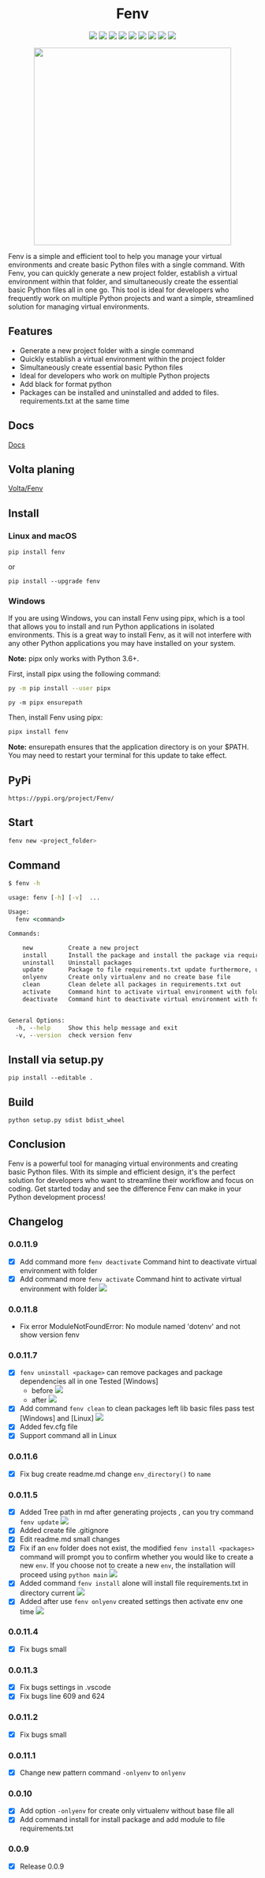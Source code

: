 <h1 align="center">Fenv</h1>

<p align="center"><img src="https://img.shields.io/github/languages/top/watchakorn-18k/Fenv?color=green&logo=python&logoColor=white">
<img src="https://img.shields.io/github/repo-size/watchakorn-18k/Fenv">
<img src="https://img.shields.io/pypi/dm/Fenv?logo=pypi&logoColor=white">
<img src="https://img.shields.io/pypi/v/Fenv?color=sd&label=Fenv&logoColor=white">
<img src="https://img.shields.io/github/v/release/watchakorn-18k/Fenv">
<img src="https://img.shields.io/pypi/pyversions/Fenv?logo=python&logoColor=white">
<img src="https://img.shields.io/website?url=https%3A%2F%2Fgithub.com%2Fwatchakorn-18k%2FFenv">
<img src="https://img.shields.io/github/last-commit/watchakorn-18k/Fenv?logo=git&style=social">
<img src="https://img.shields.io/github/stars/watchakorn-18k/Fenv?style=social">
</p>
<p align="center"><img src="https://cdn.discordapp.com/attachments/582486229594013696/1070509737529069689/New_Project_3.png" width=400></p>

Fenv is a simple and efficient tool to help you manage your virtual environments and create basic Python files with a single command. With Fenv, you can quickly generate a new project folder, establish a virtual environment within that folder, and simultaneously create the essential basic Python files all in one go. This tool is ideal for developers who frequently work on multiple Python projects and want a simple, streamlined solution for managing virtual environments.

## Features

- Generate a new project folder with a single command
- Quickly establish a virtual environment within the project folder
- Simultaneously create essential basic Python files
- Ideal for developers who work on multiple Python projects
- Add black for format python
- Packages can be installed and uninstalled and added to files. requirements.txt at the same time

## Docs

[Docs](https://watchakorn-18k.github.io/Fenv/)

## Volta planing

[Volta/Fenv](https://volta.net/watchakorn-18k/Fenv)

## Install

### Linux and macOS

```
pip install fenv
```

or

```
pip install --upgrade fenv
```

### Windows

If you are using Windows, you can install Fenv using pipx, which is a tool that allows you to install and run Python applications in isolated environments. This is a great way to install Fenv, as it will not interfere with any other Python applications you may have installed on your system.

**Note:** pipx only works with Python 3.6+.

First, install pipx using the following command:

```sh
py -m pip install --user pipx
```

```
py -m pipx ensurepath
```

Then, install Fenv using pipx:

```sh
pipx install fenv
```

**Note:** ensurepath ensures that the application directory is on your $PATH. You may need to restart your terminal for this update to take effect.

## PyPi

```
https://pypi.org/project/Fenv/
```

## Start

```sh
fenv new <project_folder>
```

## Command

```cmd
$ fenv -h

usage: fenv [-h] [-v]  ...

Usage:
  fenv <command>

Commands:

    new          Create a new project
    install      Install the package and install the package via requirements.txt
    uninstall    Uninstall packages
    update       Package to file requirements.txt update furthermore, update the readme.md file's tree path.
    onlyenv      Create only virtualenv and no create base file
    clean        Clean delete all packages in requirements.txt out
    activate     Command hint to activate virtual environment with folder
    deactivate   Command hint to deactivate virtual environment with folder


General Options:
  -h, --help     Show this help message and exit
  -v, --version  check version fenv
```

## Install via setup.py

```
pip install --editable .
```

## Build

```
python setup.py sdist bdist_wheel
```

## Conclusion

Fenv is a powerful tool for managing virtual environments and creating basic Python files. With its simple and efficient design, it's the perfect solution for developers who want to streamline their workflow and focus on coding. Get started today and see the difference Fenv can make in your Python development process!

## Changelog

### 0.0.11.9

- [x] Add command more `fenv deactivate` Command hint to deactivate virtual environment with folder
- [x] Add command more `fenv activate` Command hint to activate virtual environment with folder
      ![](https://i.imgur.com/H7MURw3.gif)

### 0.0.11.8

- Fix error ModuleNotFoundError: No module named 'dotenv' and not show version fenv

### 0.0.11.7

- [x] `fenv uninstall <package>` can remove packages and package dependencies all in one Tested [Windows]
  - before ![](https://i.imgur.com/2zRW1xY.gif)
  - after ![](https://i.imgur.com/oZ7LMN9.gif)
- [x] Add command `fenv clean` to clean packages left lib basic files pass test [Windows] and [Linux] ![](https://i.imgur.com/QPkGn0F.gif)
- [x] Added fev.cfg file
- [x] Support command all in Linux

### 0.0.11.6

- [x] Fix bug create readme.md change `env_directory()` to `name`

### 0.0.11.5

- [x] Added Tree path in md after generating projects , can you try command `fenv update` ![](https://i.imgur.com/vDz2Gs0.gif)
- [x] Added create file .gitignore
- [x] Edit readme.md small changes
- [x] Fix if an `env` folder does not exist, the modified `fenv install <packages>` command will prompt you to confirm whether you would like to create a new `env`. If you choose not to create a new `env`, the installation will proceed using `python main` ![](https://i.imgur.com/M0shh8x.gif)
- [x] Added command `fenv install` alone will install file requirements.txt in directory current ![](https://i.imgur.com/cgApbCa.gif)
- [x] Added after use `fenv onlyenv` created settings then activate env one time ![](https://i.imgur.com/mwEUSrg.gif)

### 0.0.11.4

- [x] Fix bugs small

### 0.0.11.3

- [x] Fix bugs settings in .vscode
- [x] Fix bugs line 609 and 624

### 0.0.11.2

- [x] Fix bugs small

### 0.0.11.1

- [x] Change new pattern command `-onlyenv` to `onlyenv`

### 0.0.10

- [x] Add option `-onlyenv` for create only virtualenv without base file all
- [x] Add command install for install package and add module to file requirements.txt

### 0.0.9

- [x] Release 0.0.9
